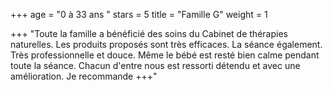+++
age = "0 à 33 ans "
stars = 5
title = "Famille G"
weight = 1

+++
"Toute la famille a bénéficié des soins du Cabinet de thérapies naturelles. Les produits proposés sont très efficaces. La séance également. Très professionnelle et douce. Même le bébé est resté bien calme pendant toute la séance. Chacun d'entre nous est ressorti détendu et avec une amélioration. Je recommande +++"